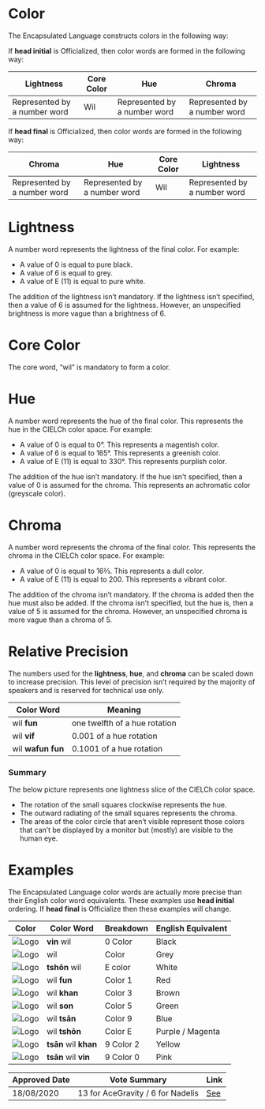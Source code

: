 # Color

The Encapsulated Language constructs colors in the following way:

If **head initial** is Officialized, then color words are formed in the following way:

| Lightness                     | Core Color | Hue                           | Chroma                        |
| ----------------------------- | ---------- | ----------------------------- | ----------------------------- |
| Represented by a  number word | Wil        | Represented by a  number word | Represented by a  number word |

If **head final** is Officialized, then color words are formed in the following way:

| Chroma                        | Hue                            | Core Color | Lightness                    |
| ----------------------------- | ------------------------------ | ---------- | ---------------------------- |
| Represented by a  number word |  Represented by a  number word | Wil        |Represented by a  number word |

# Lightness

A number word represents the lightness of the final color. For example:

- A value of 0 is equal to pure black.
- A value of 6 is equal to grey.
- A value of E (11) is equal to pure white.

The addition of the lightness isn’t mandatory. If the lightness isn’t specified, then a value of 6 is assumed for the lightness. However, an unspecified brightness is more vague than a brightness of 6.

# Core Color

The core word, “wil” is mandatory to form a color.

# Hue

A number word represents the hue of the final color. This represents the hue in the CIELCh color space. For example:

- A value of 0 is equal to 0°. This represents a magentish color.
- A value of 6 is equal to 165°. This represents a greenish color.
- A value of E (11) is equal to 330°. This represents purplish color.

The addition of the hue isn’t mandatory. If the hue isn't specified, then a value of 0 is assumed for the chroma. This represents an achromatic color (greyscale color).

# Chroma

A number word represents the chroma of the final color. This represents the chroma in the CIELCh color space. For example:

- A value of 0 is equal to 16⅔. This represents a dull color.
- A value of E (11) is equal to 200. This represents a vibrant color.

The addition of the chroma isn’t mandatory. If the chroma is added then the hue must also be added. If the chroma isn’t specified, but the hue is, then a value of 5 is assumed for the chroma. However, an unspecified chroma is more vague than a chroma of 5.

# Relative Precision

The numbers used for the **lightness**, **hue**, and **chroma** can be scaled down to increase precision. This level of precision isn’t required by the majority of speakers and is reserved for technical use only.

| Color Word         | Meaning                       |
| ------------------ | ----------------------------- |
| wil **fun**        | one twelfth of a hue rotation |
| wil **vif**        | 0.001 of a hue rotation       |
| wil **wafun fun**  | 0.1001 of a hue rotation      |

### Summary

The below picture represents one lightness slice of the CIELCh color space. 

- The rotation of the small squares clockwise represents the hue. 
- The outward radiating of the small squares represents the chroma. 
- The areas of the color circle that aren’t visible represent those colors that can’t be displayed by a monitor but (mostly) are visible to the human eye.

# Examples

The Encapsulated Language color words are actually more precise than their English color word equivalents.
These examples use **head initial** ordering. If **head final** is Officialize then these examples will change.

| Color                                       | Color Word            | Breakdown | English Equivalent |
| ------------------------------------------- | --------------------- | --------- | ------------------ |
| ![Logo](/elp-documentation/img/Black.png)   | **vin** wil           | 0 Color   | Black              |
| ![Logo](/elp-documentation/img/Grey.png)    | wil                   | Color     | Grey               |
| ![Logo](/elp-documentation/img/White.png)   | **tshōn** wil         | E color   | White              |
| ![Logo](/elp-documentation/img/Red.png)     | wil **fun**           | Color 1   | Red                |
| ![Logo](/elp-documentation/img/Brown.png)   | wil **khan**          | Color 3   | Brown              |
| ![Logo](/elp-documentation/img/Green.png)   | wil **son**           | Color 5   | Green              |
| ![Logo](/elp-documentation/img/Blue.png)    | wil **tsān**          | Color 9   | Blue               |
| ![Logo](/elp-documentation/img/Magenta.png) | wil **tshōn**         | Color E   | Purple / Magenta   |
| ![Logo](/elp-documentation/img/Yellow.png)  | **tsān** wil **khan** | 9 Color 2 | Yellow             |
| ![Logo](/elp-documentation/img/Pink.png)    | **tsān** wil **vin**  | 9 Color 0 | Pink               |

| Approved Date |          Vote Summary               | Link                                                                                                      |
| ------------- | :---------------------------------: | --------------------------------------------------------------------------------------------------------- |
| 18/08/2020    |  13 for AceGravity / 6 for Nadelis  | [See](https://www.reddit.com/r/EncapsulatedLanguage/comments/iatlsz/official_proposal_vote_to_choose_a_color_system/) |
